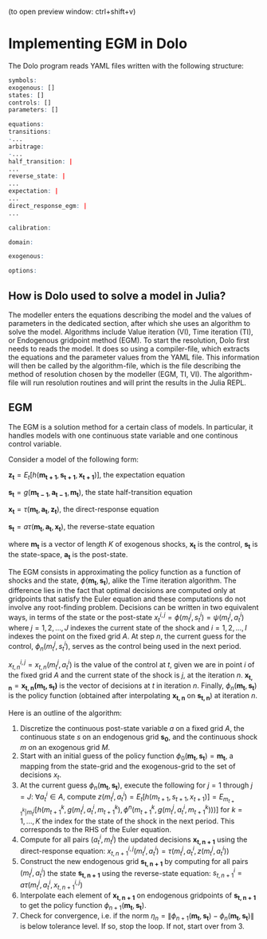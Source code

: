 (to open preview window: ctrl+shift+v)

# Implementing EGM in Dolo

The Dolo program reads YAML files written with the following structure:

```r
symbols:
exogenous: []
states: []
controls: []
parameters: []

equations:
transitions: 
-...
arbitrage: 
-...
half_transition: |
...
reverse_state: |
...
expectation: |
...
direct_response_egm: |
...

calibration:

domain:

exogenous: 

options:
```

## How is Dolo used to solve a model in Julia?
The modeller enters the equations describing the model and the values of parameters in the dedicated section, after which she uses an algorithm to solve the model. Algorithms include Value iteration (VI), Time iteration (TI), or Endogenous gridpoint method (EGM). To start the resolution, Dolo first needs to reads the model. It does so using a compiler-file, which extracts the equations and the parameter values from the YAML file. This information will then be called by the algorithm-file, which is the file describing the method of resolution chosen by the modeller (EGM, TI, VI).
The algorithm-file will run resolution routines and will print the results in the Julia REPL.

## EGM

The EGM is a solution method for a certain class of models. In particular, it handles models with one continuous state variable and one continous control variable.

Consider a model of the following form:

$\mathbf{z_t} = E_t[h(\mathbf{m_{t+1}},\mathbf{s_{t+1}},\mathbf{x_{t+1}})]$, the expectation equation

$\mathbf{s_t} = g(\mathbf{m_{t-1}},\mathbf{a_{t-1}},\mathbf{m_t})$, the state half-transition equation

$\mathbf{x_t} = \tau(\mathbf{m_t},\mathbf{a_t},\mathbf{z_t})$, the direct-response equation

$\mathbf{s_t} = a\tau(\mathbf{m_t},\mathbf{a_t},\mathbf{x_t})$, the reverse-state equation

where $\mathbf{m_t}$ is a vector of length $K$ of exogenous shocks, $\mathbf{x_t}$ is the control, $\mathbf{s_t}$ is the state-space, $\mathbf{a_t}$ is the post-state.


The EGM consists in approximating the policy function as a function of shocks and the state, $\phi(\mathbf{m_t},\mathbf{s_t})$, alike the Time iteration algorithm. The difference lies in the fact that optimal decisions are computed only at gridpoints that satisfy the Euler equation and these computations do not involve any root-finding problem. Decisions can be written in two equivalent ways, in terms of the state or the post-state $x_t^{i,j}=\phi(m_{t}^j,s_t^i) = \psi(m_{t}^j,a_t^i)$ where $j=1,2,...,J$ indexes the current state of the shock and $i=1,2,...,I$ indexes the point on the fixed grid $A$. At step $n$, the current guess for the control, $\phi_n(m_{t}^j,s_t^i)$, serves as the control being used in the next period.

$x_{t,n}^{i,j} = x_{t,n}(m_{t}^j, a^i_t)$ is the value of the control at $t$, given we are in point $i$ of the fixed grid $A$ and the current state of the shock is $j$, at the iteration $n$. $\mathbf{x_{t,n}} = \mathbf{x_{t,n}(\mathbf{m_t},\mathbf{s_t})}$ is the vector of decisions at $t$ in iteration $n$. Finally,
 $\phi_n(\mathbf{m_t},\mathbf{s_t})$ is the policy function (obtained after interpolating $\mathbf{x_{t,n}}$ on $\mathbf{s_{t,n}}$) at iteration $n$.

Here is an outline of the algorithm:

1. Discretize the continuous post-state variable $a$ on a fixed grid $A$, the continuous state $s$ on an endogenous grid $\mathbf{s_0}$, and the continuous shock $m$ on an exogenous grid $M$.
2. Start with an initial guess of the policy function $\phi_0(\mathbf{m_t},\mathbf{s_t}) = \mathbf{m_t}$, a mapping from the state-grid and the exogenous-grid to the set of decisions $x_t$.
3. At the current guess $\phi_n(\mathbf{m_t},\mathbf{s_t})$, execute the following for $j=1$ through $j=J$: $\forall a_t^i \in A$, compute $z(m_{t}^j,a_t^i) = E_t[h(m_{t+1},s_{t+1},x_{t+1})] = E_{m_{t+1}^k|m_{t}^j}[h(m_{t+1}^k,g(m_{t}^j,a^i_t,m_{t+1}^k),\phi^{n}(m_{t+1}^k,g(m_{t}^j,a_t^i,m_{t+1}^k)))]$ for $k=1,...,K$ the index for the state of the shock in the next period. This corresponds to the RHS of the Euler equation.
4. Compute for all pairs $(a_t^i, m_{t}^j)$ the updated decisions $\mathbf{x_{t,n+1}}$ using the direct-response equation: $x_{t,n+1}^{i,j}(m_{t}^j, a^i_t) = \tau(m_{t}^j,a^i_t,z(m_{t}^j,a^i_t))$
5. Construct the new endogenous grid $\mathbf{s_{t,n+1}}$ by computing for all pairs $(m_{t}^j,a^i_t)$ the state $\mathbf{s_{t,n+1}}$ using the reverse-state equation: $s_{t,n+1}^i = a\tau(m_{t}^j,a^i_t,x_{t,n+1}^{i,j})$
6. Interpolate each element of $\mathbf{x_{t,n+1}}$ on endogenous gridpoints of $\mathbf{s_{t,n+1}}$ to get the policy function $\phi_{n+1}(\mathbf{m_{t}},\mathbf{s_t})$. 
7. Check for convergence, i.e. if the norm $\eta_n = \lVert \phi_{n+1}(\mathbf{m_{t}},\mathbf{s_t}) - \phi_n(\mathbf{m_{t}},\mathbf{s_t}) \rVert$ is below tolerance level. If so, stop the loop. If not, start over from 3. 
